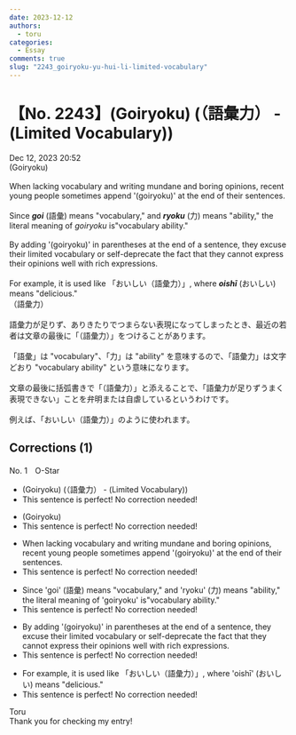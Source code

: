 ```yaml
---
date: 2023-12-12
authors:
  - toru
categories:
  - Essay
comments: true
slug: "2243_goiryoku-yu-hui-li-limited-vocabulary"
---
```


# 【No. 2243】(Goiryoku) (（語彙力） - (Limited Vocabulary))
<div class="date">Dec 12, 2023 20:52</div>
<div id="post"><div id="body_show_ori">
(Goiryoku)<br/><br/>When lacking vocabulary and writing mundane and boring opinions, recent young people sometimes append '(goiryoku)' at the end of their sentences.<br/><br/>Since <strong><em>goi</em></strong> (語彙) means "vocabulary," and <strong><em>ryoku</em></strong> (力) means "ability," the literal meaning of <em>goiryoku</em> is"vocabulary ability."<br/><br/>By adding '(goiryoku)' in parentheses at the end of a sentence, they excuse their limited vocabulary or self-deprecate the fact that they cannot express their opinions well with rich expressions.<br/><br/>For example, it is used like 「おいしい（語彙力）」, where <strong><em>oishī</em></strong> (おいしい) means "delicious."
</div></div>

<!-- more -->

<div id="post_ja"><div id="body_show_mo">
（語彙力）<br/><br/>語彙力が足りず、ありきたりでつまらない表現になってしまったとき、最近の若者は文章の最後に「（語彙力）」をつけることがあります。<br/><br/>「語彙」は "vocabulary"、「力」は "ability" を意味するので、「語彙力」は文字どおり "vocabulary ability" という意味になります。<br/><br/>文章の最後に括弧書きで「（語彙力）」と添えることで、「語彙力が足りずうまく表現できない」ことを弁明または自虐しているというわけです。<br/><br/>例えば、「おいしい（語彙力）」のように使われます。
</div></div>

## Corrections (1)
<div id="block"><div class="first_name"> No. 1　<span class="just_name">O-Star</span></div><div id="block2">
<ul class="correction_field">
<li class="incorrect">(Goiryoku) (（語彙力） - (Limited Vocabulary))</li>
<li class="corrected perfect">This sentence is perfect! No correction needed!</li>
</ul>
<ul class="correction_field">
<li class="incorrect">(Goiryoku)</li>
<li class="corrected perfect">This sentence is perfect! No correction needed!</li>
</ul>
<ul class="correction_field">
<li class="incorrect">When lacking vocabulary and writing mundane and boring opinions, recent young people sometimes append '(goiryoku)' at the end of their sentences.</li>
<li class="corrected perfect">This sentence is perfect! No correction needed!</li>
</ul>
<ul class="correction_field">
<li class="incorrect">Since 'goi' (語彙) means "vocabulary," and 'ryoku' (力) means "ability," the literal meaning of 'goiryoku' is"vocabulary ability."</li>
<li class="corrected perfect">This sentence is perfect! No correction needed!</li>
</ul>
<ul class="correction_field">
<li class="incorrect">By adding '(goiryoku)' in parentheses at the end of a sentence, they excuse their limited vocabulary or self-deprecate the fact that they cannot express their opinions well with rich expressions.</li>
<li class="corrected perfect">This sentence is perfect! No correction needed!</li>
</ul>
<ul class="correction_field">
<li class="incorrect">For example, it is used like 「おいしい（語彙力）」, where 'oishī' (おいしい) means "delicious."</li>
<li class="corrected perfect">This sentence is perfect! No correction needed!</li>
</ul>
</div><div class="name"><span class="just_name">Toru</span><br>
Thank you for checking my entry!
</div>
</div>
